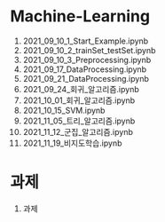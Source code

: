 # Machine-Learning

1. 2021_09_10_1_Start_Example.ipynb
2. 2021_09_10_2_trainSet_testSet.ipynb
3. 2021_09_10_3_Preprocessing.ipynb
4. 2021_09_17_DataProcessing.ipynb
5. 2021_09_21_DataProcessing.ipynb
6. 2021_09_24_회귀_알고리즘.ipynb
7. 2021_10_01_회귀_알고리즘.ipynb
8. 2021_10_15_SVM.ipynb
9. 2021_11_05_트리_알고리즘.ipynb
10. 2021_11_12_군집_알고리즘.ipynb
11. 2021_11_19_비지도학습.ipynb

# 과제
 1. 과제
